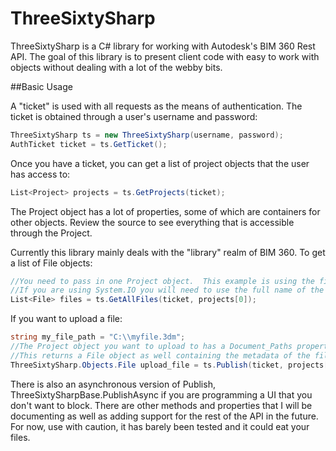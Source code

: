 ThreeSixtySharp
===============

ThreeSixtySharp is a C# library for working with Autodesk's BIM 360 Rest API.  The goal of this library is to present client code with easy to work with objects without dealing with a lot of the webby bits.


##Basic Usage

A "ticket" is used with all requests as the means of authentication.  The ticket is obtained through a user's username and password:

```C#
ThreeSixtySharp ts = new ThreeSixtySharp(username, password);
AuthTicket ticket = ts.GetTicket();
```

Once you have a ticket, you can get a list of project objects that the user has access to:

```C#
List<Project> projects = ts.GetProjects(ticket);
```

The Project object has a lot of properties, some of which are containers for other objects.  Review the source to see everything that is accessible through the Project.  

Currently this library mainly deals with the "library" realm of BIM 360.  To get a list of File objects:

```C#
//You need to pass in one Project object.  This example is using the first one from the example above.
//If you are using System.IO you will need to use the full name of the File object ThreeSixtySharp.Objects.File.
List<File> files = ts.GetAllFiles(ticket, projects[0]);
```

If you want to upload a file:

```C#
string my_file_path = "C:\\myfile.3dm";
//The Project object you want to upload to has a Document_Paths property that is a list of Document_Path instances.
//This returns a File object as well containing the metadata of the file you just uploaded.
ThreeSixtySharp.Objects.File upload_file = ts.Publish(ticket, projects[0], projects[0].Document_Paths[0], my_file_path);
```

There is also an asynchronous version of Publish, ThreeSixtySharpBase.PublishAsync if you are programming a UI that you don't want to block. There are other methods and properties that I will be documenting as well as adding support for the rest of the API in the future.  For now, use with caution, it has barely been tested and it could eat your files.
